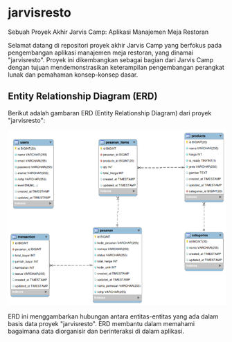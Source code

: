 # jarvisresto
Sebuah Proyek Akhir Jarvis Camp: Aplikasi Manajemen Meja Restoran

Selamat datang di repositori proyek akhir Jarvis Camp yang berfokus pada pengembangan aplikasi manajemen meja restoran, yang dinamai "jarvisresto". Proyek ini dikembangkan sebagai bagian dari Jarvis Camp dengan tujuan mendemonstrasikan keterampilan pengembangan perangkat lunak dan pemahaman konsep-konsep dasar.

## Entity Relationship Diagram (ERD)
Berikut adalah gambaran ERD (Entity Relationship Diagram) dari proyek "jarvisresto":

![ERD db_jarvisresto](https://github.com/abdullahalwafi/jarvisresto/blob/database/ERD%20db_jarvisresto.png)

ERD ini menggambarkan hubungan antara entitas-entitas yang ada dalam basis data proyek "jarvisresto". ERD membantu dalam memahami bagaimana data diorganisir dan berinteraksi di dalam aplikasi.
